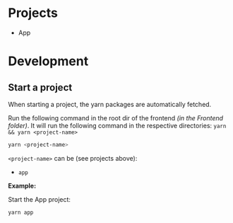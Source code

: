 # Projects

- App

# Development

## Start a project

When starting a project, the yarn packages are automatically fetched.

Run the following command in the root dir of the frontend _(in the Frontend folder)_. It will run the following command in the respective directories: `yarn && yarn <project-name>`

```bash
yarn <project-name>
```

`<project-name>` can be (see projects above):

- `app`

**Example:**

Start the App project:

```bash
yarn app
```
